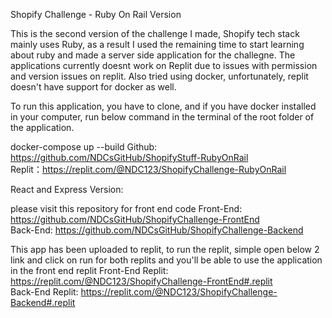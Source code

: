 Shopify Challenge - Ruby On Rail Version

This is the second version of the challenge I made, Shopify tech stack mainly uses Ruby, as a result I used the remaining time to start learning about ruby and made a server side application for the challegne. The applications currently doesnt work on Replit due to issues with permission and version issues on replit. Also tried using docker, unfortunately, replit doesn't have support for docker as well.

To run this application, you have to clone, and if you have docker installed in your computer, run below command in the terminal of the root folder of the application.

docker-compose up --build
Github: https://github.com/NDCsGitHub/ShopifyStuff-RubyOnRail <br>
Replit：https://replit.com/@NDC123/ShopifyChallenge-RubyOnRail


React and Express Version:

please visit this repository for front end code
Front-End: https://github.com/NDCsGitHub/ShopifyChallenge-FrontEnd <br>
Back-End: https://github.com/NDCsGitHub/ShopifyChallenge-Backend

This app has been uploaded to replit, to run the replit, simple open below 2 link and click on run for both replits and you'll be able to use the application in the front end replit
Front-End Replit: https://replit.com/@NDC123/ShopifyChallenge-FrontEnd#.replit <br>
Back-End Replit: https://replit.com/@NDC123/ShopifyChallenge-Backend#.replit




